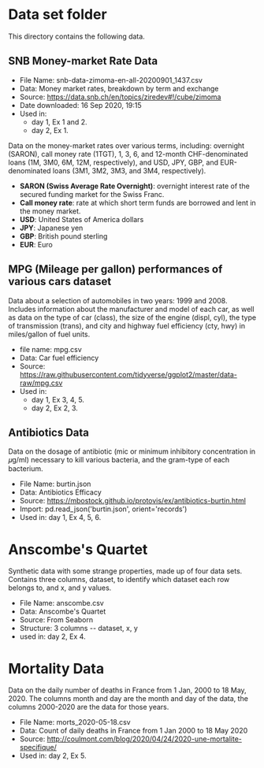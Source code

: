 # Data set folder

This directory contains the following data.

## SNB Money-market Rate Data

- File Name:  snb-data-zimoma-en-all-20200901_1437.csv
- Data: Money market rates, breakdown by term and exchange
- Source: https://data.snb.ch/en/topics/ziredev#!/cube/zimoma
- Date downloaded: 16 Sep 2020, 19:15
- Used in: 
    - day 1, Ex 1 and 2.
    - day 2, Ex 1.


Data on the money-market rates over various terms, including: overnight (SARON), call money rate (1TGT), 1, 3, 6, and 12-month CHF-denominated loans (1M, 3M0, 6M, 12M, respectively), and USD, JPY, GBP, and EUR-denominated loans (3M1, 3M2, 3M3, and 3M4, respectively). 


- **SARON (Swiss Average Rate Overnight)**: overnight interest rate of the secured funding market for the Swiss Franc.
- **Call money rate**: rate at which short term funds are borrowed and lent in the money market. 
- **USD**: United States of America dollars
- **JPY**: Japanese yen
- **GBP**: British pound sterling
- **EUR**: Euro

## MPG (Mileage per gallon) performances of various cars dataset

Data about a selection of automobiles in two years: 1999 and 2008. 
Includes information about the manufacturer and model of each car, as well as data on the type of car (class), 
the size of the engine (displ, cyl), the type of transmission (trans), 
and city and highway fuel efficiency (cty, hwy) in miles/gallon of fuel units. 


- file name: mpg.csv
- Data: Car fuel efficiency
- Source: https://raw.githubusercontent.com/tidyverse/ggplot2/master/data-raw/mpg.csv
- Used in: 
    - day 1, Ex 3, 4, 5.
    - day 2, Ex 2, 3.

## Antibiotics Data

Data on the dosage of antibiotic (mic or minimum inhibitory concentration in 𝜇g/ml) necessary to kill various bacteria, 
and the gram-type of each bacterium.


- File Name: burtin.json
- Data: Antibiotics Efficacy
- Source: https://mbostock.github.io/protovis/ex/antibiotics-burtin.html
- Import: pd.read_json('burtin.json', orient='records')
- Used in: day 1, Ex 4, 5, 6.


# Anscombe's Quartet


Synthetic data with some strange properties, made up of four data sets. Contains three columns, dataset, to identify which dataset each row belongs to, and x, and y values.

- File Name: anscombe.csv
- Data: Anscombe's Quartet
- Source: From Seaborn
- Structure: 3 columns -- dataset, x, y
- used in: day 2,  Ex 4.

# Mortality Data


Data on the daily number of deaths in France from 1 Jan, 2000 to 18 May, 2020. The columns month and day are the month and day of the data, the columns 2000-2020 are the data for those years.

- File Name: morts_2020-05-18.csv
- Data: Count of daily deaths in France from 1 Jan 2000 to 18 May 2020
- Source: http://coulmont.com/blog/2020/04/24/2020-une-mortalite-specifique/
- Used in: day 2, Ex 5.